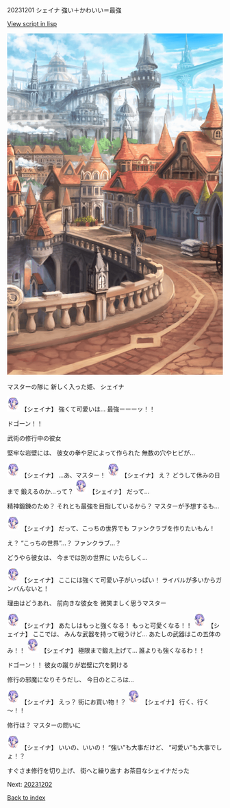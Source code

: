 20231201 シェイナ 強い＋かわいい＝最強

[View script in lisp](../scripts/20231201.txt)

![town.png](../images/backgrounds/town.png)

マスターの隊に
新しく入った姫、
シェイナ

<img src="../images/units/202311.png" alt="202311.png" height="34"/>
【シェイナ】
強くて可愛いは…
最強ーーーッ！！

ドゴーン！！

武術の修行中の彼女

堅牢な岩壁には、
彼女の拳や足によって作られた
無数の穴やヒビが…

<img src="../images/units/202311.png" alt="202311.png" height="34"/>
【シェイナ】
…あ、マスター！

<img src="../images/units/202311.png" alt="202311.png" height="34"/>
【シェイナ】
え？
どうして休みの日まで
鍛えるのか…って？

<img src="../images/units/202311.png" alt="202311.png" height="34"/>
【シェイナ】
だって…

精神鍛錬のため？
それとも最強を目指しているから？
マスターが予想するも…

<img src="../images/units/202311.png" alt="202311.png" height="34"/>
【シェイナ】
だって、こっちの世界でも
ファンクラブを作りたいもん！

え？
“こっちの世界”…？
ファンクラブ…？

どうやら彼女は、
今までは別の世界に
いたらしく…

<img src="../images/units/202311.png" alt="202311.png" height="34"/>
【シェイナ】
ここには強くて可愛い子がいっぱい！
ライバルが多いからガンバんないと！

理由はどうあれ、
前向きな彼女を
微笑ましく思うマスター

<img src="../images/units/202311.png" alt="202311.png" height="34"/>
【シェイナ】
あたしはもっと強くなる！
もっと可愛くなる！！

<img src="../images/units/202311.png" alt="202311.png" height="34"/>
【シェイナ】
ここでは、
みんな武器を持って戦うけど…
あたしの武器はこの五体のみ！！

<img src="../images/units/202311.png" alt="202311.png" height="34"/>
【シェイナ】
極限まで鍛え上げて…
誰よりも強くなるわ！！

ドゴーン！！
彼女の蹴りが岩壁に穴を開ける

修行の邪魔になりそうだし、
今日のところは…

<img src="../images/units/202311.png" alt="202311.png" height="34"/>
【シェイナ】
えっ？
街にお買い物！？

<img src="../images/units/202311.png" alt="202311.png" height="34"/>
【シェイナ】
行く、行く～！！

修行は？
マスターの問いに

<img src="../images/units/202311.png" alt="202311.png" height="34"/>
【シェイナ】
いいの、いいの！
“強い”も大事だけど、
“可愛い”も大事でしょ！？

すぐさま修行を切り上げ、
街へと繰り出す
お茶目なシェイナだった

Next: [20231202](20231202.md)

[Back to index](index.md)
